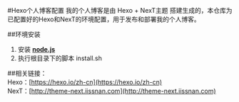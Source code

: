 #Hexo个人博客配置
我的个人博客是由 Hexo + NexT主题 搭建生成的，本仓库为已配置好的Hexo和NexT的环境配置，用于发布和部署我的个人博客。  

##环境安装
1. 安装 [**node.js**](https://nodejs.org/en/)
2. 执行根目录下的脚本 install.sh

##相关链接：  
Hexo：[https://hexo.io/zh-cn](https://hexo.io/zh-cn)  
NexT：[http://theme-next.iissnan.com](http://theme-next.iissnan.com)